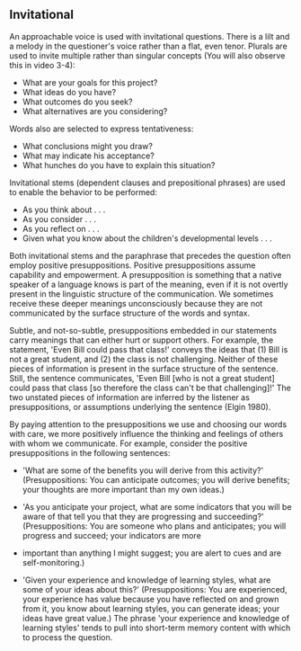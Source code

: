 ## Invitational

An approachable voice is used with invitational questions. There is a lilt and a melody in the questioner's voice rather than a flat, even tenor. Plurals are used to invite multiple rather than singular concepts (You will also observe this in video 3-4):

- What are your goals for this project?
- What ideas do you have?
- What outcomes do you seek?
- What alternatives are you considering?

Words also are selected to express tentativeness:

- What conclusions might you draw?
- What may indicate his acceptance?
- What hunches do you have to explain this situation?

Invitational stems (dependent clauses and prepositional phrases) are used to enable the behavior to be performed:

- As you think about . . .
- As you consider . . .
- As you reflect on . . .
- Given what you know about the children's developmental levels . . .

Both invitational stems and the paraphrase that precedes the question often employ positive presuppositions. Positive presuppositions assume capability and empowerment. A presupposition is something that a native speaker of a language knows is part of the meaning, even if it is not overtly present in the linguistic structure of the communication. We sometimes receive these deeper meanings unconsciously because they are not communicated by the surface structure of the words and syntax.

Subtle, and not-so-subtle, presuppositions embedded in our statements carry meanings that can either hurt or support others. For example, the statement, 'Even Bill could pass that class!' conveys the ideas that (1) Bill is not a great student, and (2) the class is not challenging. Neither of these pieces of information is present in the surface structure of the sentence. Still, the sentence communicates, 'Even Bill [who is not a great student] could pass that class [so therefore the class can't be that challenging]!' The two unstated pieces of information are inferred by the listener as presuppositions, or assumptions underlying the sentence (Elgin 1980).

By paying attention to the presuppositions we use and choosing our words with care, we more positively influence the thinking and feelings of others with whom we communicate. For example, consider the positive presuppositions in the following sentences:

- 'What are some of the benefits you will derive from this activity?' (Presuppositions: You can anticipate outcomes; you will derive benefits; your thoughts are more important than my own ideas.)
- 'As you anticipate your project, what are some indicators that you will be aware of that tell you that they are progressing and succeeding?' (Presuppositions: You are someone who plans and anticipates; you will progress and succeed; your indicators are more

- important than anything I might suggest; you are alert to cues and are self-monitoring.)
- 'Given your experience and knowledge of learning styles, what are some of your ideas about this?' (Presuppositions: You are experienced, your experience has value because you have reflected on and grown from it, you know about learning styles, you can generate ideas; your ideas have great value.) The phrase 'your experience and knowledge of learning styles' tends to pull into short-term memory content with which to process the question.